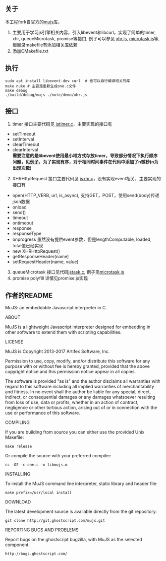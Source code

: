 ## 关于
本工程fork自官方的[mujs](https://github.com/ccxvii/mujs)库，
1. 主要用于学习js引擎相关内容，引入libevent和libcurl，实现了简单的timer, xhr, queueMicrotask, promise等接口, 例子可以参见 [xhr.js](./note/demo/xhr.js), [microtask.js](./note/demo/microtask.js)等, 根目录makefile有添加相关库依赖  
2. 添加CMakefile.txt
## 执行
```shell
sudo apt install libevent-dev curl  # 也可以自行编译相关的库
make nuke # 主要是重新生成one.c文件
make debug
./build/debug/mujs ./note/demo/xhr.js
```
## 接口
1. timer
接口主要代码见 [jstimer.c](./jstimer.c)，主要实现的接口有
- setTimeout
- setInterval
- clearTimeout
- clearInterval  
**需要注意的是libevent使用最小堆方式存放timer，导致部分情况下执行顺序问题，见[例子](./note/demo/libuv/simple.c)，为了实现有序，对于相同时间事件在代码中添加了n微秒(n为出现次数)**
2. XHRHttpRequest
接口主要代码见 [jsxhr.c](./jsxhr.c)，没有实现event相关，主要实现的接口有
- open(HTTP_VERB, url, is_async), 支持GET，POST，使用send(body)传递json数据
- onload
- send()
- timeout
- ontimeout
- response
- responseType
- onprogress 虽然没有提供event参数，但是lengthComputable, loaded, total值已经实现
- new XHRHttpRequest()
- getResponseHeader(name)
- setRequestHeader(name, value)
3. queueMicrotask
接口见代码[jstask.c](./jstask.c), 例子见[microtask.js](./note/demo/microtask.js)
4. promise polyfill
详情见promise.js实现

## 作者的README
MuJS: an embeddable Javascript interpreter in C.

ABOUT

MuJS is a lightweight Javascript interpreter designed for embedding in
other software to extend them with scripting capabilities.

LICENSE

MuJS is Copyright 2013-2017 Artifex Software, Inc.

Permission to use, copy, modify, and/or distribute this software for any
purpose with or without fee is hereby granted, provided that the above
copyright notice and this permission notice appear in all copies.

The software is provided "as is" and the author disclaims all warranties with
regard to this software including all implied warranties of merchantability
and fitness. In no event shall the author be liable for any special, direct,
indirect, or consequential damages or any damages whatsoever resulting from
loss of use, data or profits, whether in an action of contract, negligence
or other tortious action, arising out of or in connection with the use or
performance of this software.

COMPILING

If you are building from source you can either use the provided Unix Makefile:

	make release

Or compile the source with your preferred compiler:

	cc -O2 -c one.c -o libmujs.o

INSTALLING

To install the MuJS command line interpreter, static library and header file:

	make prefix=/usr/local install

DOWNLOAD

The latest development source is available directly from the git repository:

	git clone http://git.ghostscript.com/mujs.git

REPORTING BUGS AND PROBLEMS

Report bugs on the ghostscript bugzilla, with MuJS as the selected component.

	http://bugs.ghostscript.com/
